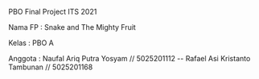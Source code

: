 PBO Final Project ITS 2021

Nama FP : Snake and The Mighty Fruit

Kelas : PBO A

Anggota : Naufal Ariq Putra Yosyam // 5025201112 -- Rafael Asi Kristanto Tambunan // 5025201168
